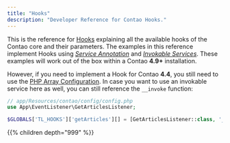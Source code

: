 ```yaml
---
title: "Hooks"
description: "Developer Reference for Contao Hooks."
---
```



This is the reference for [Hooks](HooksFramework) explaining all the available hooks 
of the Contao core and their parameters. The examples in this reference implement 
Hooks using [_Service Annotation_][HooksServiceAnnotation] and [_Invokable Services_][HooksInvokableServices]. 
These examples will work out of the box within a Contao **4.9+** installation. 

However, if you need to implement a Hook for Contao **4.4**, you still need to use the 
[PHP Array Configuration][HooksArrayConfig]. In case you want to use an invokable
service here as well, you can still reference the `__invoke` function:

```php
// app/Resources/contao/config/config.php
use App\EventListener\GetArticlesListener;

$GLOBALS['TL_HOOKS']['getArticles'][] = [GetArticlesListener::class, '__invoke'];
```


[HooksFramework]: /framework/hooks/
[HooksServiceAnnotation]: /framework/hooks/#using-annotations
[HooksInvokableServices]: /framework/hooks/#invokable-services
[HooksArrayConfig]: /framework/hooks/#using-the-php-array-configuration


{{% children depth="999" %}}
